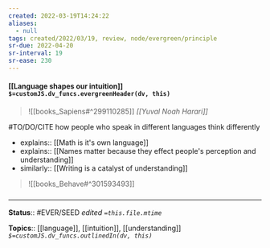 ```yaml
---
created: 2022-03-19T14:24:22 
aliases:
  - null
tags: created/2022/03/19, review, node/evergreen/principle
sr-due: 2022-04-20
sr-interval: 19
sr-ease: 230
---
```


#### [[Language shapes our intuition]] `$=customJS.dv_funcs.evergreenHeader(dv, this)`

> ![[books_Sapiens#^299110285]]
> <cite>[[Yuval Noah Harari]]</cite>

#TO/DO/CITE how people who speak in different languages think differently

- explains:: [[Math is it's own language]]
- explains:: [[Names matter because they effect people's perception and understanding]]
- similarly:: [[Writing is a catalyst of understanding]]

> ![[books_Behave#^301593493]]

### <hr class="footnote"/>

**Status**:: #EVER/SEED 
*edited `=this.file.mtime`*

**Topics**:: [[language]], [[intuition]], [[understanding]]
*`$=customJS.dv_funcs.outlinedIn(dv, this)`*
